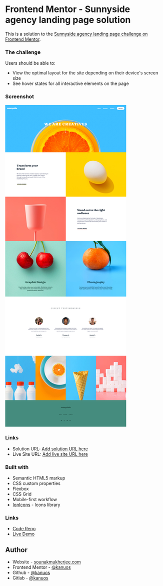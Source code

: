 # Frontend Mentor - Sunnyside agency landing page solution

This is a solution to the [Sunnyside agency landing page challenge on Frontend Mentor](https://www.frontendmentor.io/challenges/sunnyside-agency-landing-page-7yVs3B6ef). 

### The challenge

Users should be able to:

- View the optimal layout for the site depending on their device's screen size
- See hover states for all interactive elements on the page

### Screenshot

![](./Screenshot.png)


### Links

- Solution URL: [Add solution URL here](https://your-solution-url.com)
- Live Site URL: [Add live site URL here](https://your-live-site-url.com)

### Built with

- Semantic HTML5 markup
- CSS custom properties
- Flexbox
- CSS Grid
- Mobile-first workflow
- [IonIcons](https://ionic.io/ionicons) - Icons library



### Links

- [Code Repo](https://github.com/kanuos/FEM-sunnyside)
- [Live Demo](https://kanuos.github.io/FEM-sunnyside/)

## Author

- Website - [sounakmukherjee.com](https://www.sounakmukherjee.com)
- Frontend Mentor - [@kanuos](https://www.frontendmentor.io/profile/kanuos)
- Github - [@kanuos](https://www.github.com/kanuos)
- Gitlab - [@kanuos](https://www.gitlab.com/kanuos)

